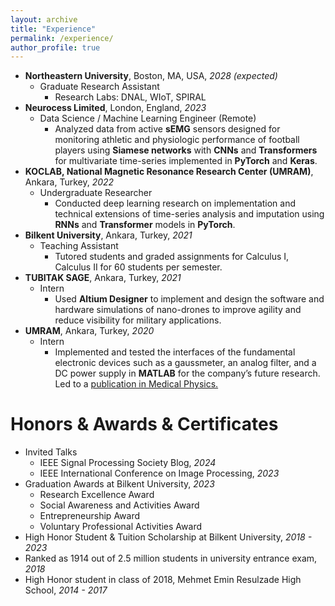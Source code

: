 ```yaml
---
layout: archive
title: "Experience"
permalink: /experience/
author_profile: true
---
```



* **Northeastern University**, Boston, MA, USA, *2028 (expected)*
    * Graduate Research Assistant
        * Research Labs: DNAL, WIoT, SPIRAL
* **Neurocess Limited**, London, England, *2023*
    * Data Science / Machine Learning Engineer (Remote)
        * Analyzed data from active **sEMG** sensors designed for monitoring athletic and physiologic performance of football players using **Siamese networks** with **CNNs** and **Transformers** for multivariate time-series implemented in **PyTorch** and **Keras**.
* **KOCLAB, National Magnetic Resonance Research Center (UMRAM)**, Ankara, Turkey, *2022*
    * Undergraduate Researcher
        * Conducted deep learning research on implementation and technical extensions of time-series analysis and imputation using **RNNs** and **Transformer** models in **PyTorch**.
* **Bilkent University**, Ankara, Turkey, *2021*
    * Teaching Assistant
        * Tutored students and graded assignments for Calculus I, Calculus II for 60 students per semester.
* **TUBITAK SAGE**, Ankara, Turkey, *2021*
    * Intern
        * Used **Altium Designer** to implement and design the software and hardware simulations of nano-drones to improve agility and reduce visibility for military applications.
* **UMRAM**, Ankara, Turkey, *2020*
    * Intern
        * Implemented and tested the interfaces of the fundamental electronic devices such as a gaussmeter, an analog filter, and a DC power supply in **MATLAB** for the company’s future research. Led to a [publication in Medical Physics.](https://doi.org/10.1002/mp.15509)



Honors & Awards & Certificates
======

* Invited Talks
    * IEEE Signal Processing Society Blog, *2024*
    * IEEE International Conference on Image Processing, *2023*
* Graduation Awards at Bilkent University, *2023*
    * Research Excellence Award
    * Social Awareness and Activities Award
    * Entrepreneurship Award
    * Voluntary Professional Activities Award
* High Honor Student & Tuition Scholarship at Bilkent University, *2018 - 2023*
* Ranked as 1914 out of 2.5 million students in university entrance exam, *2018*
* High Honor student in class of 2018, Mehmet Emin Resulzade High School, *2014 - 2017*



